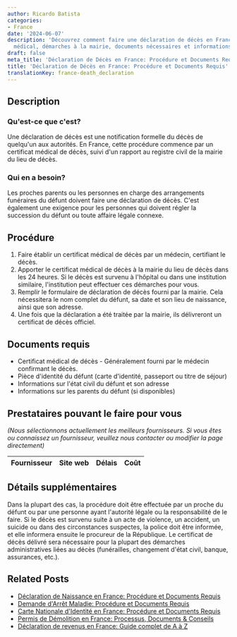 ```yaml
---
author: Ricardo Batista
categories:
- France
date: '2024-06-07'
description: 'Découvrez comment faire une déclaration de décès en France: certificat
  médical, démarches à la mairie, documents nécessaires et informations complémentaires.'
draft: false
meta_title: 'Déclaration de Décès en France: Procédure et Documents Requis'
title: 'Déclaration de Décès en France: Procédure et Documents Requis'
translationKey: france-death_declaration
---
```


## Description
### Qu'est-ce que c'est?
Une déclaration de décès est une notification formelle du décès de quelqu'un aux autorités. En France, cette procédure commence par un certificat médical de décès, suivi d'un rapport au registre civil de la mairie du lieu de décès.

### Qui en a besoin?
Les proches parents ou les personnes en charge des arrangements funéraires du défunt doivent faire une déclaration de décès. C'est également une exigence pour les personnes qui doivent régler la succession du défunt ou toute affaire légale connexe.

## Procédure

1. Faire établir un certificat médical de décès par un médecin, certifiant le décès.
2. Apporter le certificat médical de décès à la mairie du lieu de décès dans les 24 heures. Si le décès est survenu à l'hôpital ou dans une institution similaire, l'institution peut effectuer ces démarches pour vous.
3. Remplir le formulaire de déclaration de décès fourni par la mairie. Cela nécessitera le nom complet du défunt, sa date et son lieu de naissance, ainsi que son adresse.
4. Une fois que la déclaration a été traitée par la mairie, ils délivreront un certificat de décès officiel.

## Documents requis
- Certificat médical de décès - Généralement fourni par le médecin confirmant le décès.
- Pièce d'identité du défunt (carte d'identité, passeport ou titre de séjour)
- Informations sur l'état civil du défunt et son adresse
- Informations sur les parents du défunt (si disponibles)

## Prestataires pouvant le faire pour vous

_(Nous sélectionnons actuellement les meilleurs fournisseurs. Si vous êtes ou connaissez un fournisseur, veuillez nous contacter ou modifier la page directement)_

| Fournisseur     |     Site web    |     Délais       |       Coût       |
| :-------------: | :-------------: |  :-------------: | :-------------: |

## Détails supplémentaires
Dans la plupart des cas, la procédure doit être effectuée par un proche du défunt ou par une personne ayant l'autorité légale ou la responsabilité de le faire. Si le décès est survenu suite à un acte de violence, un accident, un suicide ou dans des circonstances suspectes, la police doit être informée, et elle informera ensuite le procureur de la République. Le certificat de décès délivré sera nécessaire pour la plupart des démarches administratives liées au décès (funérailles, changement d'état civil, banque, assurances, etc.).


## Related Posts

- [Déclaration de Naissance en France: Procédure et Documents Requis](https://tramitit.com/fr/guides/france/declaration_de_naissance/)
- [Demande d'Arrêt Maladie: Procédure et Documents Requis](https://tramitit.com/fr/guides/france/demande_darret_de_travail/)
- [Carte Nationale d'Identité en France: Procédure et Documents Requis](https://tramitit.com/fr/guides/france/demande_de_carte_nationale_didentite/)
- [Permis de Démolition en France: Processus, Documents & Conseils](https://tramitit.com/fr/guides/france/demande_de_permis_de_demolir/)
- [Déclaration de revenus en France: Guide complet de A à Z](https://tramitit.com/fr/guides/france/declaration_dimpots_sur_le_revenu/)